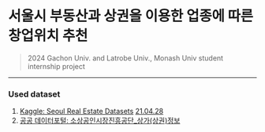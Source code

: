 # 서울시 부동산과 상권을 이용한 업종에 따른 창업위치 추천
> 2024 Gachon Univ. and Latrobe Univ., Monash Univ student internship project
***
### Used dataset
1. [Kaggle: Seoul Real Estate Datasets](https://www.kaggle.com/datasets/jcy1996/seoul-real-estate-datasets?resource=download) <u> 21.04.28 </u>
2. [공공 데이터포털: 소상공인시장진흥공단_상가(상권)정보](https://www.data.go.kr/data/15083033/fileData.do#layer_data_infomation)
